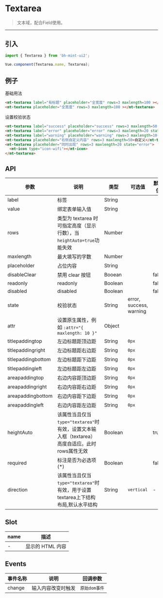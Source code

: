 # Textarea

> 文本域，配合Field使用。

----------

## 引入

```javascript
import { Textarea } from 'bh-mint-ui2';

Vue.component(Textarea.name, Textarea);
```

## 例子

基础用法

```html
<mt-textarea label="有标题" placeholder="全宽度" rows=3 maxlength=100 ></mt-textarea>
<mt-textarea placeholder="全宽度" rows=3 maxlength=100 ></mt-textarea>
```


设置校验状态

```html
<mt-textarea label="success" placeholder="success" rows=3 maxlength=50 state="success"></mt-textarea>
<mt-textarea label="error" placeholder="error" rows=3 maxlength=20 state="error"></mt-textarea>
<mt-textarea label="warning" placeholder="warning" rows=3 maxlength=10 state="warning"></mt-textarea>
<mt-textarea placeholder="右侧自定义内容" rows=3 maxlength=50>自定义</mt-textarea>
<mt-textarea placeholder="同时出现" rows=3 maxlength=20 state="error">
  <mt-icon type="icon-wifi"></mt-icon>
</mt-textarea>
```




## API

| 参数 | 说明 | 类型 | 可选值 | 默认值 |
|------|-------|---------|-------|--------|
| label| 标签 | String | | |
| value| 绑定表单输入值 | String | | |
| rows | 类型为 textarea 时可指定高度（显示行数），当`heightAuto=true`功能失效 | Number | | |
| maxlength | 最大填写的字数 | Number | |  |
| placeholder | 占位内容 |String | | |
| disableClear | 禁用 clear 按钮 | Booean | | false |
| readonly | readonly |Boolean | | false |
| disabled | disabled |Boolean | | false |
| state | 校验状态 | String | error, success, warning | |
| attr | 设置原生属性，例如 `:attr="{ maxlength: 10 }"` | Object | |
| titlepaddingtop | 左边标题距顶边距 | String | `0px` | |
| titlepaddingright | 左边标题距右边距 | String | `0px` | |
| titlepaddingbottom | 左边标题距下边距 | String | `0px` | |
| titlepaddingleft | 左边标题距左边距 | String | `0px` | |
| areapaddingtop | 右边内容距顶边距 | String | `0px` | |
| areapaddingright | 右边内容距右边距 | String | `0px` | |
| areapaddingbottom | 右边内容距下边距 | String | `0px` | |
| areapaddingleft | 右边内容距左边距 | String | `0px` | |
| heightAuto | 该属性当且仅当`type="textarea"`时有效，设置文本输入框（textarea）高度自适应。此时rows属性无效 | Boolean | | true |
| required | 标注是否为必选项(*) | Boolean | | false |
| direction | 该属性当且仅当`type="textarea"`时有效，用于设置textarea上下结构布局,默认水平结构 | String | `vertical` | - |

## Slot
| name | 描述 |
|------|--------|
| - | 显示的 HTML 内容|

<script>
  export default {
    data: function(){
      return {
        username:"",
        email:"",
        password:"",
        phone:"",
        website:"",
        number:"",
        birthday:"",
        introduction:"",
        captcha:""
      }
    },
    methods:{
    }
  };
</script>

## Events
| 事件名称 | 说明 | 回调参数 |
|---------- |-------- |---------- |
| change  | 输入内容改变时触发 |  `原始dom事件`  |
